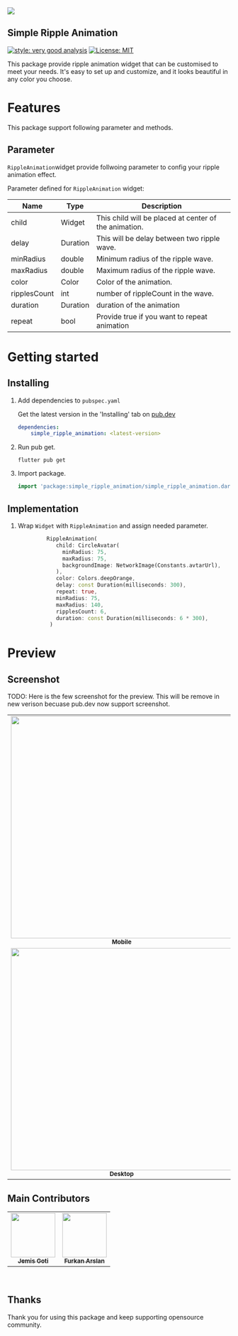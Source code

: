 <img src="https://raw.githubusercontent.com/jemisgoti/simple_ripple_animation/4a901786d9a99ead73dff64d324097aac5f7b41b/readme_assets/banner.png"/>

## Simple Ripple Animation
[![style: very good analysis][hyper_lint_badge]][hyper_lint_link]
[![License: MIT][license_badge]][license_link]

This package provide ripple animation widget that can be customised to meet your needs. It's easy to set up and customize, and it looks beautiful in any color you choose.


# Features

This package support following parameter and methods.

## Parameter
`RippleAnimation`widget provide follwoing parameter to config your ripple animation effect.

Parameter defined for `RippleAnimation` widget:

| Name | Type | Description |
|------|------------|-------------|
| child | Widget | This child will be placed at center of the animation. |
| delay | Duration | This will be delay between two ripple wave. |
| minRadius | double | Minimum radius of the ripple wave. |
| maxRadius | double | Maximum radius of the ripple wave. |
| color | Color | Color of the animation. |
| ripplesCount | int | number of rippleCount in the wave. |
| duration | Duration | duration of the animation |
| repeat | bool | Provide true if you want to repeat animation |


# Getting started

## Installing

1. Add dependencies to `pubspec.yaml`

   Get the latest version in the 'Installing' tab
   on [pub.dev](https://pub.dev/packages/simple_ripple_animation/install)

    ```yaml
    dependencies:
        simple_ripple_animation: <latest-version>
    ```

2. Run pub get.

   ```shell
   flutter pub get
   ```

3. Import package.

    ```dart
    import 'package:simple_ripple_animation/simple_ripple_animation.dart';
    ```

## Implementation

1. Wrap `Widget` with `RippleAnimation` and assign needed parameter.

    ```dart
             RippleAnimation(
                child: CircleAvatar(
                  minRadius: 75,
                  maxRadius: 75,
                  backgroundImage: NetworkImage(Constants.avtarUrl),
                ),
                color: Colors.deepOrange,
                delay: const Duration(milliseconds: 300),
                repeat: true,
                minRadius: 75,
                maxRadius: 140,
                ripplesCount: 6,
                duration: const Duration(milliseconds: 6 * 300),
              )
    ```

 



# Preview

## Screenshot
TODO: Here is the few screenshot for the preview. This will be remove in new verison becuase pub.dev now support screenshot.
<table>
  <tr>
       <td align="center"> <img src="https://jemisgoti.github.io/simple_ripple_animation/readme_assets/image1.png" height="500px"  alt=""/><br /><sub><b>Mobile</b></sub> </td>     
         <td align="center"> <img src="https://jemisgoti.github.io/simple_ripple_animation/readme_assets/tab.png"  height="500px"  alt=""/><br /><sub><b>Tablet</b></sub> </td>  </tr>   
           <tr>
       <td align="center"> <img src="https://jemisgoti.github.io/simple_ripple_animation/readme_assets/desktop.png"   height="500px" alt=""/><br /><sub><b>Desktop</b></sub> </td>     
         <td align="center"> <img src="https://jemisgoti.github.io/simple_ripple_animation/readme_assets/web.png"  height="500px"  alt=""/><br /><sub><b>Web</b></sub> </td>  </tr> 
      
</table>

## Main Contributors
<table>
  <tr>
       <td align="center"><a href="https://github.com/jemisgoti"><img src="https://avatars.githubusercontent.com/u/46031164" width="100px;" height="100px;" alt=""/><br /><sub><b>Jemis Goti</b></sub></a></td>
      <td align="center"><a href="https://github.com/furkanarslann"><img src="https://avatars.githubusercontent.com/u/75033711" width="100px;" height="100px;" alt=""/><br /><sub><b>Furkan Arslan</b></sub></a></td>
 
</tr>
</table>
<br/>

## Thanks

Thank you for using this package and keep supporting opensource community.




[license_badge]: https://img.shields.io/badge/license-BSD-blue.svg
[license_link]: https://opensource.org/licenses/BSD
[hyper_lint_badge]: https://img.shields.io/badge/style-hyper_lint-ee7600.svg
[hyper_lint_link]: https://pub.dev/packages/hyper_lint

